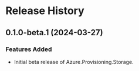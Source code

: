 # Release History

## 0.1.0-beta.1 (2024-03-27)

### Features Added

- Initial beta release of Azure.Provisioning.Storage.
